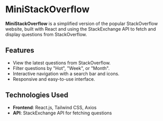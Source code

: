 # MiniStackOverflow

**MiniStackOverflow** is a simplified version of the popular StackOverflow website, built with React and using the StackExchange API to fetch and display questions from StackOverflow.

## Features

- View the latest questions from StackOverflow.
- Filter questions by "Hot", "Week", or "Month".
- Interactive navigation with a search bar and icons.
- Responsive and easy-to-use interface.

## Technologies Used

- **Frontend**: React.js, Tailwind CSS, Axios
- **API**: StackExchange API for fetching questions